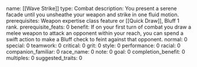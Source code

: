 name: [[Wave Strike]]
type: Combat
description: You present a serene facade until you unsheathe your weapon and strike in one fluid motion.
prerequisites: Weapon expertise class feature or [[Quick Draw]], Bluff 1 rank.
prerequisite_feats: 0
benefit: If on your first turn of combat you draw a melee weapon to attack an opponent within your reach, you can spend a swift action to make a Bluff check to feint against that opponent.
normal: 0
special: 0
teamwork: 0
critical: 0
grit: 0
style: 0
performance: 0
racial: 0
companion_familiar: 0
race_name: 0
note: 0
goal: 0
completion_benefit: 0
multiples: 0
suggested_traits: 0

